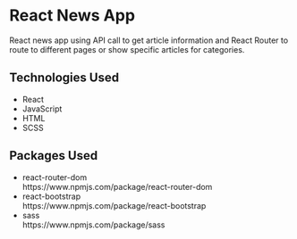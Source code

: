 <h1>React News App</h1>
<p>React news app using API call to get article information and React Router to route to different pages or show specific articles for categories.</p>
<h2>Technologies Used</h2>
<ul>
<li>React</li>
<li>JavaScript</li>
<li>HTML</li>
<li>SCSS</li>
</ul>

<h2>Packages Used</h2>
<ul>
<li>react-router-dom<br />
https://www.npmjs.com/package/react-router-dom</li>
<li>react-bootstrap<br />
https://www.npmjs.com/package/react-bootstrap</li>
<li>sass<br />
https://www.npmjs.com/package/sass</li>
</ul>